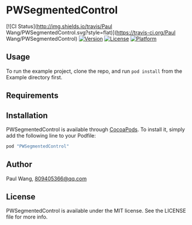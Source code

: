 # PWSegmentedControl

[![CI Status](http://img.shields.io/travis/Paul Wang/PWSegmentedControl.svg?style=flat)](https://travis-ci.org/Paul Wang/PWSegmentedControl)
[![Version](https://img.shields.io/cocoapods/v/PWSegmentedControl.svg?style=flat)](http://cocoapods.org/pods/PWSegmentedControl)
[![License](https://img.shields.io/cocoapods/l/PWSegmentedControl.svg?style=flat)](http://cocoapods.org/pods/PWSegmentedControl)
[![Platform](https://img.shields.io/cocoapods/p/PWSegmentedControl.svg?style=flat)](http://cocoapods.org/pods/PWSegmentedControl)

## Usage

To run the example project, clone the repo, and run `pod install` from the Example directory first.

## Requirements

## Installation

PWSegmentedControl is available through [CocoaPods](http://cocoapods.org). To install
it, simply add the following line to your Podfile:

```ruby
pod "PWSegmentedControl"
```

## Author

Paul Wang, 809405366@qq.com

## License

PWSegmentedControl is available under the MIT license. See the LICENSE file for more info.
